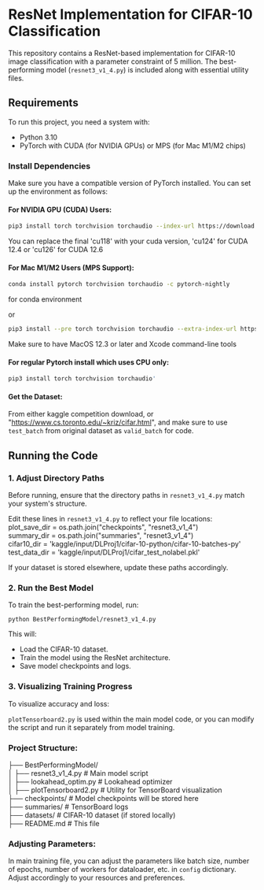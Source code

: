 # ResNet Implementation for CIFAR-10 Classification

This repository contains a ResNet-based implementation for CIFAR-10 image classification with a parameter constraint of 5 million. The best-performing model (`resnet3_v1_4.py`) is included along with essential utility files.

## Requirements

To run this project, you need a system with:
- Python 3.10
- PyTorch with CUDA (for NVIDIA GPUs) or MPS (for Mac M1/M2 chips)

### Install Dependencies
Make sure you have a compatible version of PyTorch installed. You can set up the environment as follows:

#### For NVIDIA GPU (CUDA) Users:
```bash
pip3 install torch torchvision torchaudio --index-url https://download.pytorch.org/whl/cu118
```
You can replace the final 'cu118' with your cuda version, 'cu124' for CUDA 12.4 or 'cu126' for CUDA 12.6

#### For Mac M1/M2 Users (MPS Support):
```bash
conda install pytorch torchvision torchaudio -c pytorch-nightly
```
for conda environment

or

```bash
pip3 install --pre torch torchvision torchaudio --extra-index-url https://download.pytorch.org/whl/nightly/cpu
```
Make sure to have MacOS 12.3 or later and Xcode command-line tools

#### For regular Pytorch install which uses CPU only:
```bash
pip3 install torch torchvision torchaudio' 
```
#### Get the Dataset:

From either kaggle competition download, or "https://www.cs.toronto.edu/~kriz/cifar.html", and make sure to use `test_batch` from original dataset as `valid_batch` for code. 

## Running the Code

### 1. Adjust Directory Paths
Before running, ensure that the directory paths in `resnet3_v1_4.py` match your system's structure.

Edit these lines in `resnet3_v1_4.py` to reflect your file locations:  
plot_save_dir = os.path.join("checkpoints", "resnet3_v1_4")  
summary_dir = os.path.join("summaries", "resnet3_v1_4")  
cifar10_dir = 'kaggle/input/DLProj1/cifar-10-python/cifar-10-batches-py'  
test_data_dir = 'kaggle/input/DLProj1/cifar_test_nolabel.pkl'  

If your dataset is stored elsewhere, update these paths accordingly.

### 2. Run the Best Model
To train the best-performing model, run:

`python BestPerformingModel/resnet3_v1_4.py`

This will:
- Load the CIFAR-10 dataset.
- Train the model using the ResNet architecture.
- Save model checkpoints and logs.

### 3. Visualizing Training Progress
To visualize accuracy and loss:

`plotTensorboard2.py` is used within the main model code, or you can modify the script and run it separately from model training.

### Project Structure:

├── BestPerformingModel/  
│    ├── resnet3_v1_4.py  # Main model script  
│    ├── lookahead_optim.py  # Lookahead optimizer  
│    ├── plotTensorboard2.py  # Utility for TensorBoard visualization  
├── checkpoints/  # Model checkpoints will be stored here  
├── summaries/  # TensorBoard logs  
├── datasets/  # CIFAR-10 dataset (if stored locally)  
├── README.md  # This file  

### Adjusting Parameters:
 In main training file, you can adjust the parameters like batch size, number of epochs, number of workers for dataloader, etc. in `config` dictionary. Adjust accordingly to your resources and preferences.
 
